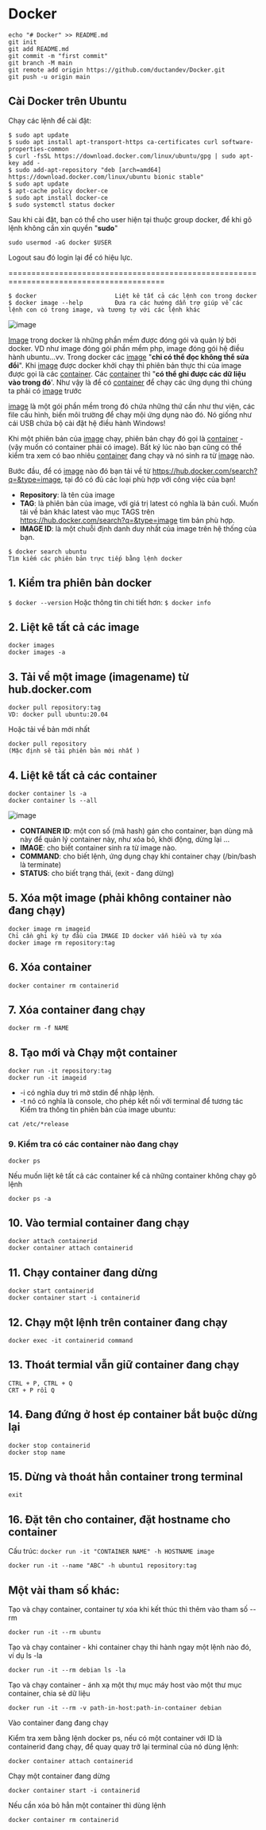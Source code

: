 # Docker
```
echo "# Docker" >> README.md
git init
git add README.md
git commit -m "first commit"
git branch -M main
git remote add origin https://github.com/ductandev/Docker.git
git push -u origin main
```

## Cài Docker trên Ubuntu

Chạy các lệnh để cài đặt:
```
$ sudo apt update
$ sudo apt install apt-transport-https ca-certificates curl software-properties-common
$ curl -fsSL https://download.docker.com/linux/ubuntu/gpg | sudo apt-key add -
$ sudo add-apt-repository "deb [arch=amd64] https://download.docker.com/linux/ubuntu bionic stable"
$ sudo apt update
$ apt-cache policy docker-ce
$ sudo apt install docker-ce
$ sudo systemctl status docker
```
Sau khi cài đặt, bạn có thể cho user hiện tại thuộc group docker, để khi gõ lệnh không cần xin quyền "**sudo**"
```
sudo usermod -aG docker $USER
```
Logout sau đó login lại để có hiệu lực.

========================================================================================
```
$ docker                      Liệt kê tất cả các lệnh con trong docker
$ docker image --help         Đưa ra các hướng dẫn trợ giúp về các lệnh con có trong image, và tương tự với các lệnh khác
```
![image](https://user-images.githubusercontent.com/42485856/133465267-0c271afe-182d-40d1-808d-d40d3f1572f8.png)

[Image]() trong docker là những phần mềm được đóng gói và quản lý bởi docker. VD như image đóng gói phần mềm php, image đóng gói hệ điều hành ubuntu...vv. Trong docker các [image]() "**chỉ có thể đọc không thể sửa đổi**". Khi [image]() được docker khởi chạy thì phiên bản thực thi của image được gọi là các [container](). Các [container]() thì "**có thể ghi được các dữ liệu vào trong đó**'. Như vậy là để có [container]() để chạy các ứng dụng thì chúng ta phải có [image]() trước

[image]() là một gói phần mềm trong đó chứa những thứ cần như thư viện, các file cấu hình, biến môi trường để chạy mội ứng dụng nào đó. Nó giống như cái USB chứa bộ cài đặt hệ điều hành Windows!

Khi một phiên bản của [image]() chạy, phiên bản chạy đó gọi là [container]() - (vậy muốn có container phải có image). Bất ký lúc nào bạn cũng có thể kiểm tra xem có bao nhiêu [container]() đang chạy và nó sinh ra từ [image]() nào.

Bước đầu, để có [image]() nào đó bạn tải về từ https://hub.docker.com/search?q=&type=image, tại đó có đủ các loại phù hợp với công việc của bạn!

- **Repository**: là tên của image
- **TAG**: là phiên bản của image, với giá trị latest có nghĩa là bản cuối. Muốn tải về bản khác latest vào mục TAGS trên https://hub.docker.com/search?q=&type=image tìm bản phù hợp.
- **IMAGE ID**: là một chuỗi định danh duy nhất của image trên hệ thống của bạn.
```
$ docker search ubuntu                                                      Tìm kiếm các phiên bản trực tiếp bằng lệnh docker
```

## 1. Kiểm tra phiên bản docker
`$ docker --version`
Hoặc thông tin chi tiết hơn:
`$ docker info`

## 2. Liệt kê tất cả các image
```
docker images
docker images -a
```

## 3. Tải về một image (imagename) từ hub.docker.com
```
docker pull repository:tag                                                  VD: docker pull ubuntu:20.04
```
Hoặc tải về bản mới nhất
```
docker pull repository                                                      (Mặc định sẽ tải phiên bản mới nhất )
```

## 4. Liệt kê tất cả các container
```
docker container ls -a
docker container ls --all
```
![image](https://user-images.githubusercontent.com/42485856/133483878-2abf20bf-aa8d-4d7d-b581-d768da346cc1.png)

- **CONTAINER ID**: một con số (mã hash) gán cho container, bạn dùng mã này để quản lý container này, như xóa bỏ, khởi động, dừng lại ...
- **IMAGE**: cho biết container sinh ra từ image nào.
- **COMMAND**: cho biết lệnh, ứng dụng chạy khi container chạy (/bin/bash là terminate)
- **STATUS**: cho biết trạng thái, (exit - đang dừng)

## 5. Xóa một image (phải không container nào đang chạy)
```
docker image rm imageid                                                     Chỉ cần ghi ký tự đầu của IMAGE ID docker vẫn hiểu và tự xóa
docker image rm repository:tag
```

## 6. Xóa container
```
docker container rm containerid
```

## 7. Xóa container đang chạy
```
docker rm -f NAME
```

## 8. Tạo mới và Chạy một container
```
docker run -it repository:tag
docker run -it imageid                                                    
```
- -i  có nghĩa duy trì mở stdin để nhập lệnh.
- -t  nó có nghĩa là console, cho phép kết nối với terminal để tương tác \
Kiểm tra thông tin phiên bản của image ubuntu:
```
cat /etc/*release
```
### 9. Kiểm tra có các container nào đang chạy
```
docker ps
```
Nếu muốn liệt kê tất cả các container kể cả những container không chạy gõ lệnh
```
docker ps -a
```

## 10. Vào termial container đang chạy
```
docker attach containerid
docker container attach containerid
```

## 11. Chạy container đang dừng
```
docker start containerid
docker container start -i containerid
```

## 12. Chạy một lệnh trên container đang chạy
```
docker exec -it containerid command
```

## 13. Thoát termial vẫn giữ container đang chạy
```
CTRL + P, CTRL + Q
CRT + P rồi Q
```

## 14. Đang đứng ở host ép container bắt buộc dừng lại
```
docker stop containerid
docker stop name
```

## 15. Dừng và thoát hẳn container trong terminal
```
exit
```

## 16. Đặt tên cho container, đặt hostname cho container 
Cấu trúc: `docker run -it "CONTAINER NAME" -h HOSTNAME image`
```
docker run -it --name "ABC" -h ubuntu1 repository:tag
```

## Một vài tham số khác:

Tạo và chạy container, container tự xóa khi kết thúc thì thêm vào tham số --rm
```
docker run -it --rm ubuntu
```
Tạo và chạy container - khi container chạy thi hành ngay một lệnh nào đó, ví dụ ls -la
```
docker run -it --rm debian ls -la
```
Tạo và chạy container - ánh xạ một thự mục máy host vào một thư mục container, chia sẻ dữ liệu
```
docker run -it --rm -v path-in-host:path-in-container debian
```
Vào container đang đang chạy

Kiểm tra xem bằng lệnh docker ps, nếu có một container với ID là containerid đang chạy, để quay quay trở lại terminal của nó dùng lệnh:
```
docker container attach containerid
```
Chạy một container đang dừng
```
docker container start -i containerid
```
Nếu cần xóa bỏ hẳn một container thì dùng lệnh
```
docker container rm containerid
```
